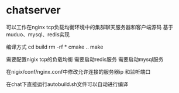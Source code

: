 # chatserver
可以工作在nginx tcp负载均衡环境中的集群聊天服务器和客户端源码 基于muduo、mysql、redis实现


编译方式
cd build
rm -rf *
cmake ..
make

需要配置nigix tcp的负载均衡
需要启动redis服务
需要启动mysql服务

在nigix/conf/nginx.conf中修改允许连接的服务器ip 和监听端口

在chat下直接运行autobuild.sh文件可以自动进行编译
